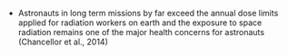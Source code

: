 - Astronauts in long term missions by far exceed the annual dose limits applied for radiation workers on earth and the exposure to space radiation remains one of the major health concerns for astronauts (Chancellor et al., 2014)